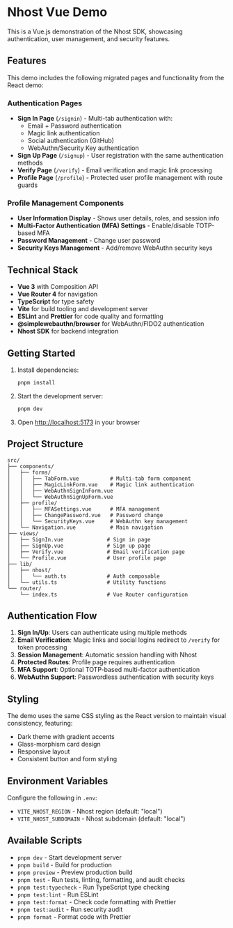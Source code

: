 # Nhost Vue Demo

This is a Vue.js demonstration of the Nhost SDK, showcasing authentication, user management, and security features.

## Features

This demo includes the following migrated pages and functionality from the React demo:

### Authentication Pages

- **Sign In Page** (`/signin`) - Multi-tab authentication with:
  - Email + Password authentication
  - Magic link authentication
  - Social authentication (GitHub)
  - WebAuthn/Security Key authentication
- **Sign Up Page** (`/signup`) - User registration with the same authentication methods
- **Verify Page** (`/verify`) - Email verification and magic link processing
- **Profile Page** (`/profile`) - Protected user profile management with route guards

### Profile Management Components

- **User Information Display** - Shows user details, roles, and session info
- **Multi-Factor Authentication (MFA) Settings** - Enable/disable TOTP-based MFA
- **Password Management** - Change user password
- **Security Keys Management** - Add/remove WebAuthn security keys

## Technical Stack

- **Vue 3** with Composition API
- **Vue Router 4** for navigation
- **TypeScript** for type safety
- **Vite** for build tooling and development server
- **ESLint** and **Prettier** for code quality and formatting
- **@simplewebauthn/browser** for WebAuthn/FIDO2 authentication
- **Nhost SDK** for backend integration

## Getting Started

1. Install dependencies:

   ```bash
   pnpm install
   ```

2. Start the development server:

   ```bash
   pnpm dev
   ```

3. Open [http://localhost:5173](http://localhost:5173) in your browser

## Project Structure

```
src/
├── components/
│   ├── forms/
│   │   ├── TabForm.vue          # Multi-tab form component
│   │   ├── MagicLinkForm.vue    # Magic link authentication
│   │   ├── WebAuthnSignInForm.vue
│   │   └── WebAuthnSignUpForm.vue
│   ├── profile/
│   │   ├── MFASettings.vue      # MFA management
│   │   ├── ChangePassword.vue   # Password change
│   │   └── SecurityKeys.vue     # WebAuthn key management
│   └── Navigation.vue           # Main navigation
├── views/
│   ├── SignIn.vue              # Sign in page
│   ├── SignUp.vue              # Sign up page
│   ├── Verify.vue              # Email verification page
│   └── Profile.vue             # User profile page
├── lib/
│   ├── nhost/
│   │   └── auth.ts             # Auth composable
│   └── utils.ts                # Utility functions
└── router/
    └── index.ts                # Vue Router configuration
```

## Authentication Flow

1. **Sign In/Up**: Users can authenticate using multiple methods
2. **Email Verification**: Magic links and social logins redirect to `/verify` for token processing
3. **Session Management**: Automatic session handling with Nhost
4. **Protected Routes**: Profile page requires authentication
5. **MFA Support**: Optional TOTP-based multi-factor authentication
6. **WebAuthn Support**: Passwordless authentication with security keys

## Styling

The demo uses the same CSS styling as the React version to maintain visual consistency, featuring:

- Dark theme with gradient accents
- Glass-morphism card design
- Responsive layout
- Consistent button and form styling

## Environment Variables

Configure the following in `.env`:

- `VITE_NHOST_REGION` - Nhost region (default: "local")
- `VITE_NHOST_SUBDOMAIN` - Nhost subdomain (default: "local")

## Available Scripts

- `pnpm dev` - Start development server
- `pnpm build` - Build for production
- `pnpm preview` - Preview production build
- `pnpm test` - Run tests, linting, formatting, and audit checks
- `pnpm test:typecheck` - Run TypeScript type checking
- `pnpm test:lint` - Run ESLint
- `pnpm test:format` - Check code formatting with Prettier
- `pnpm test:audit` - Run security audit
- `pnpm format` - Format code with Prettier

